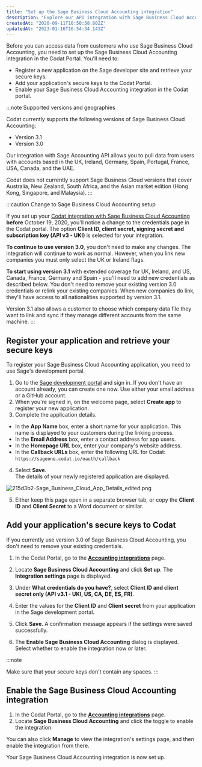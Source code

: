 ```yaml
---
title: "Set up the Sage Business Cloud Accounting integration"
description: "Explore our API integration with Sage Business Cloud Accounting."
createdAt: "2020-09-11T10:50:58.802Z"
updatedAt: "2023-01-16T16:54:34.143Z"
---
```


Before you can access data from customers who use Sage Business Cloud Accounting, you need to set up the Sage Business Cloud Accounting integration in the Codat Portal. You'll need to:

- Register a new application on the Sage developer site and retrieve your secure keys.
- Add your application's secure keys to the Codat Portal.
- Enable your Sage Business Cloud Accounting integration in the Codat portal.

:::note Supported versions and geographies

Codat currently supports the following versions of Sage Business Cloud Accounting:

- Version 3.1
- Version 3.0

Our integration with Sage Accounting API allows you to pull data from users with accounts based in the UK, Ireland, Germany, Spain, Portugal, France, USA, Canada, and the UAE.

Codat does not currently support Sage Business Cloud versions that cover Australia, New Zealand, South Africa, and the Asian market edition (Hong Kong, Singapore, and Malaysia).
:::

:::caution Change to Sage Business Cloud Accounting setup

If you set up your [Codat integration with Sage Business Cloud Accounting](/accounting-sagebusinesscloud) **before** October 19, 2020, you'll notice a change to the credentials page in the Codat portal. The option **Client ID, client secret, signing secret and subscription key (API v3 - UKI)** is selected for your integration.

**To continue to use version 3.0**, you don't need to make any changes. The integration will continue to work as normal. However, when you link new companies you must only select the UK or Ireland flags.

**To start using version 3.1** with extended coverage for UK, Ireland, and US, Canada, France, Germany and Spain - you'll need to add new credentials as described below. You don't need to remove your existing version 3.0 credentials or relink your existing companies. When new companies do link, they'll have access to all nationalities supported by version 3.1.

Version 3.1 also allows a customer to choose which company data file they want to link and sync if they manage different accounts from the same machine.
:::

## Register your application and retrieve your secure keys

To register your Sage Business Cloud Accounting application, you need to use Sage's development portal.

1. Go to the <a className="external"  href="https://developerselfservice.sageone.com/session/new" target="_blank">Sage development portal</a> and sign in. If you don't have an account already, you can create one now. Use either your email address or a GitHub account.
2. When you're signed in, on the welcome page, select **Create app** to register your new application.
3. Complete the application details.

- In the **App Name** box, enter a short name for your application. This name is displayed to your customers during the linking process.
- In the **Email Address** box, enter a contact address for app users.
- In the **Homepage URL** box, enter your company's website address.
- In the **Callback URLs** box, enter the following URL for Codat: `https://sageone.codat.io/oauth/callback`

4. Select **Save**.  
   The details of your newly registered application are displayed.

![](https://files.readme.io/f7ebfa6-215d3b2-Sage_Business_Cloud_App_Details_edited.png "215d3b2-Sage_Business_Cloud_App_Details_edited.png")

5. Either keep this page open in a separate browser tab, or copy the **Client ID** and **Client Secret** to a Word document or similar.

## Add your application's secure keys to Codat

If you currently use version 3.0 of Sage Business Cloud Accounting, you don't need to remove your existing credentials.

1. In the Codat Portal, go to the <a className="external" href="https://app.codat.io/settings/integrations/accounting" target="_blank">**Accounting integrations**</a> page.

2. Locate **Sage Business Cloud Accounting** and click **Set up**. The **Integration settings** page is displayed.

3. Under **What credentials do you have?**, select **Client ID and client secret only (API v3.1 - UKI, US, CA, DE, ES, FR)**.

4. Enter the values for the **Client ID** and **Client secret** from your application in the Sage development portal.

5. Click **Save**. A confirmation message appears if the settings were saved successfully.

6. The **Enable Sage Business Cloud Accounting** dialog is displayed. Select whether to enable the integration now or later.

:::note

Make sure that your secure keys don't contain any spaces.
:::

## Enable the Sage Business Cloud Accounting integration

1. In the Codat Portal, go to the <a className="external" href="https://app.codat.io/settings/integrations/accounting" target="blank">**Accounting integrations**</a> page.
2. Locate **Sage Business Cloud Accounting** and click the toggle to enable the integration.

You can also click **Manage** to view the integration's settings page, and then enable the integration from there.

Your Sage Business Cloud Accounting integration is now set up.
